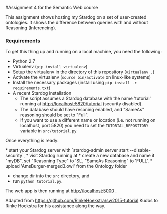 #Assignment 4 for the Semantic Web course

This assignment shows hosting my Stardog on a set of user-created ontologies. It shows the difference between queries with and without Reasoning (Inferencing).


### Requirements

To get this thing up and running on a local machine, you need the following:

* Python 2.7
* Virtualenv (`pip install virtualenv`)
* Setup the virtualenv in the directory of this repository (`virtualenv .`)
* Activate the virtualenv (`source bin/activate` on linux-like systems)
* Install the necessary packages (install using `pip install -r requirements.txt`)
* A recent Stardog installation
	* The script assumes a Stardog database with the name 'tutorial' running at <http://localhost:5820/tutorial> (security disabled).
	* The database should have resoning enabled, and "SameAs" reasoning should be set to "Full".
	* If you want to use a different name or location (i.e. not running on localhost, port 5820) you need to set the `TUTORIAL_REPOSITORY` variable in `src/tutorial.py`

Once everything is ready:

<In Terminal or Command Prompt>
* start your Stardog server with `stardog-admin server start --disable-security`,
	<Stardog Config>
	* visit Stardog running at <http://localhost:5820>
	* create a new database and name it "myDB", set "Reasoning Type" to 'SL', "SameAs Reasoning" to 'FULL'.
	* upload 'AmsBurger-merged3.owl' from the Ontology folder

* change dir into the `src` directory, and
* run `python tutorial.py`.

The web app is then running at <http://localhost:5000> .



Adapted from <https://github.com/RinkeHoekstra/sw2015-tutorial>
Kudos to Rinke Hoekstra for his assistance along the way.

